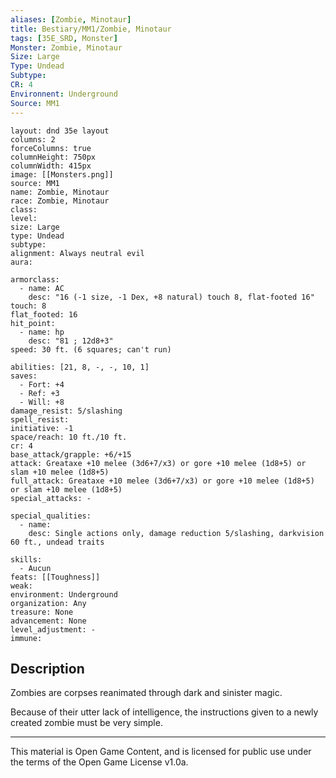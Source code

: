 ```yaml
---
aliases: [Zombie, Minotaur]
title: Bestiary/MM1/Zombie, Minotaur
tags: [35E_SRD, Monster]
Monster: Zombie, Minotaur
Size: Large
Type: Undead
Subtype: 
CR: 4
Environnent: Underground
Source: MM1
---
```


```statblock
layout: dnd 35e layout
columns: 2
forceColumns: true
columnHeight: 750px
columnWidth: 415px
image: [[Monsters.png]]
source: MM1
name: Zombie, Minotaur
race: Zombie, Minotaur
class: 
level: 
size: Large
type: Undead
subtype: 
alignment: Always neutral evil
aura: 

armorclass:
  - name: AC
    desc: "16 (-1 size, -1 Dex, +8 natural) touch 8, flat-footed 16"
touch: 8
flat_footed: 16
hit_point:
  - name: hp
    desc: "81 ; 12d8+3"
speed: 30 ft. (6 squares; can't run)

abilities: [21, 8, -, -, 10, 1]
saves:
  - Fort: +4
  - Ref: +3
  - Will: +8
damage_resist: 5/slashing
spell_resist: 
initiative: -1
space/reach: 10 ft./10 ft.
cr: 4
base_attack/grapple: +6/+15
attack: Greataxe +10 melee (3d6+7/x3) or gore +10 melee (1d8+5) or slam +10 melee (1d8+5)
full_attack: Greataxe +10 melee (3d6+7/x3) or gore +10 melee (1d8+5) or slam +10 melee (1d8+5)
special_attacks: -

special_qualities:
  - name: 
    desc: Single actions only, damage reduction 5/slashing, darkvision 60 ft., undead traits

skills:
  - Aucun
feats: [[Toughness]]
weak: 
environment: Underground
organization: Any
treasure: None
advancement: None
level_adjustment: -
immune: 
```

## Description

<p>Zombies are corpses reanimated through dark and sinister magic.</p>
<p>Because of their utter lack of intelligence, the instructions given to a newly created zombie must be very simple.</p>

---

This material is Open Game Content, and is licensed for public use under
the terms of the Open Game License v1.0a.

